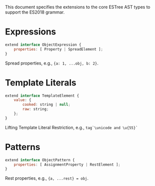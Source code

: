 This document specifies the extensions to the core ESTree AST types to support the ES2018 grammar.

# Expressions

```js
extend interface ObjectExpression {
    properties: [ Property | SpreadElement ];
}
```

Spread properties, e.g., `{a: 1, ...obj, b: 2}`.

# Template Literals

```js
extend interface TemplateElement {
    value: {
        cooked: string | null;
        raw: string;
    };
}
```

Lifting Template Literal Restriction, e.g., ``tag`\unicode and \u{55}` ``

# Patterns

```js
extend interface ObjectPattern {
    properties: [ AssignmentProperty | RestElement ];
}
```

Rest properties, e.g., `{a, ...rest} = obj`.
